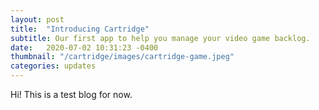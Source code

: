 ```yaml
---
layout: post
title:  "Introducing Cartridge"
subtitle: Our first app to help you manage your video game backlog.
date:   2020-07-02 10:31:23 -0400
thumbnail: "/cartridge/images/cartridge-game.jpeg"
categories: updates
---
```


Hi! This is a test blog for now.
